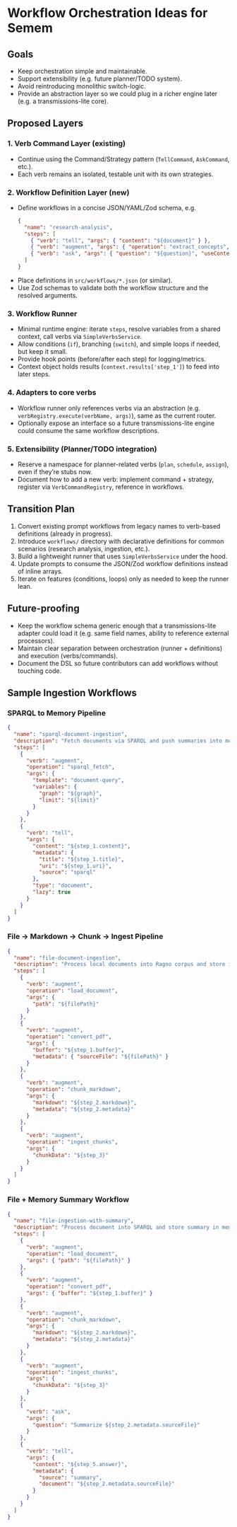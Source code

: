 # Workflow Orchestration Ideas for Semem

## Goals
- Keep orchestration simple and maintainable.
- Support extensibility (e.g. future planner/TODO system).
- Avoid reintroducing monolithic switch-logic.
- Provide an abstraction layer so we could plug in a richer engine later (e.g. a transmissions-lite core).

## Proposed Layers

### 1. **Verb Command Layer (existing)**
- Continue using the Command/Strategy pattern (`TellCommand`, `AskCommand`, etc.).
- Each verb remains an isolated, testable unit with its own strategies.

### 2. **Workflow Definition Layer (new)**
- Define workflows in a concise JSON/YAML/Zod schema, e.g.
  ```json
  {
    "name": "research-analysis",
    "steps": [
      { "verb": "tell", "args": { "content": "${document}" } },
      { "verb": "augment", "args": { "operation": "extract_concepts", "text": "${document}" } },
      { "verb": "ask", "args": { "question": "${question}", "useContext": true } }
    ]
  }
  ```
- Place definitions in `src/workflows/*.json` (or similar).
- Use Zod schemas to validate both the workflow structure and the resolved arguments.

### 3. **Workflow Runner**
- Minimal runtime engine: iterate `steps`, resolve variables from a shared context, call verbs via `SimpleVerbsService`.
- Allow conditions (`if`), branching (`switch`), and simple loops if needed, but keep it small.
- Provide hook points (before/after each step) for logging/metrics.
- Context object holds results (`context.results['step_1']`) to feed into later steps.

### 4. **Adapters to core verbs**
- Workflow runner only references verbs via an abstraction (e.g. `verbRegistry.execute(verbName, args)`), same as the current router.
- Optionally expose an interface so a future transmissions-lite engine could consume the same workflow descriptions.

### 5. **Extensibility (Planner/TODO integration)**
- Reserve a namespace for planner-related verbs (`plan`, `schedule`, `assign`), even if they’re stubs now.
- Document how to add a new verb: implement command + strategy, register via `VerbCommandRegistry`, reference in workflows.

## Transition Plan
1. Convert existing prompt workflows from legacy names to verb-based definitions (already in progress).
2. Introduce `workflows/` directory with declarative definitions for common scenarios (research analysis, ingestion, etc.).
3. Build a lightweight runner that uses `SimpleVerbsService` under the hood.
4. Update prompts to consume the JSON/Zod workflow definitions instead of inline arrays.
5. Iterate on features (conditions, loops) only as needed to keep the runner lean.

## Future-proofing
- Keep the workflow schema generic enough that a transmissions-lite adapter could load it (e.g. same field names, ability to reference external processors).
- Maintain clear separation between orchestration (runner + definitions) and execution (verbs/commands).
- Document the DSL so future contributors can add workflows without touching code.

## Sample Ingestion Workflows


### SPARQL to Memory Pipeline
```json
{
  "name": "sparql-document-ingestion",
  "description": "Fetch documents via SPARQL and push summaries into memory",
  "steps": [
    {
      "verb": "augment",
      "operation": "sparql_fetch",
      "args": {
        "template": "document-query",
        "variables": {
          "graph": "${graph}",
          "limit": "${limit}"
        }
      }
    },
    {
      "verb": "tell",
      "args": {
        "content": "${step_1.content}",
        "metadata": {
          "title": "${step_1.title}",
          "uri": "${step_1.uri}",
          "source": "sparql"
        },
        "type": "document",
        "lazy": true
      }
    }
  ]
}
```

### File → Markdown → Chunk → Ingest Pipeline
```json
{
  "name": "file-document-ingestion",
  "description": "Process local documents into Ragno corpus and store in SPARQL",
  "steps": [
    {
      "verb": "augment",
      "operation": "load_document",
      "args": {
        "path": "${filePath}"
      }
    },
    {
      "verb": "augment",
      "operation": "convert_pdf",
      "args": {
        "buffer": "${step_1.buffer}",
        "metadata": { "sourceFile": "${filePath}" }
      }
    },
    {
      "verb": "augment",
      "operation": "chunk_markdown",
      "args": {
        "markdown": "${step_2.markdown}",
        "metadata": "${step_2.metadata}"
      }
    },
    {
      "verb": "augment",
      "operation": "ingest_chunks",
      "args": {
        "chunkData": "${step_3}"
      }
    }
  ]
}
```

### File + Memory Summary Workflow
```json
{
  "name": "file-ingestion-with-summary",
  "description": "Process document into SPARQL and store summary in memory",
  "steps": [
    {
      "verb": "augment",
      "operation": "load_document",
      "args": { "path": "${filePath}" }
    },
    {
      "verb": "augment",
      "operation": "convert_pdf",
      "args": { "buffer": "${step_1.buffer}" }
    },
    {
      "verb": "augment",
      "operation": "chunk_markdown",
      "args": {
        "markdown": "${step_2.markdown}",
        "metadata": "${step_2.metadata}"
      }
    },
    {
      "verb": "augment",
      "operation": "ingest_chunks",
      "args": {
        "chunkData": "${step_3}"
      }
    },
    {
      "verb": "ask",
      "args": {
        "question": "Summarize ${step_2.metadata.sourceFile}"
      }
    },
    {
      "verb": "tell",
      "args": {
        "content": "${step_5.answer}",
        "metadata": {
          "source": "summary",
          "document": "${step_2.metadata.sourceFile}"
        }
      }
    }
  ]
}
```
